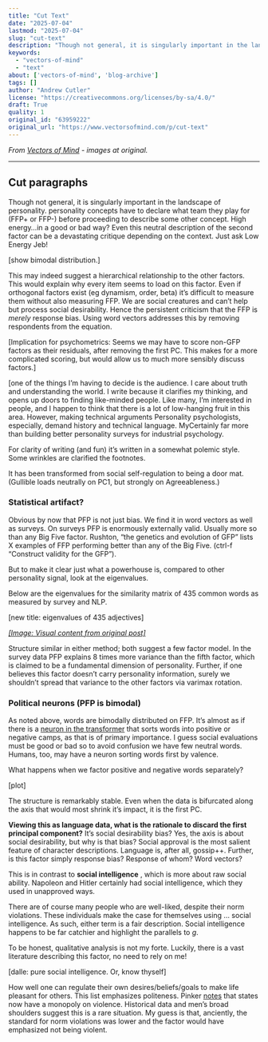 ```yaml
---
title: "Cut Text"
date: "2025-07-04"
lastmod: "2025-07-04"
slug: "cut-text"
description: "Though not general, it is singularly important in the landscape of personality. personality concepts have to declare what team they play for (FFP+ or FFP-) before proceeding to describe some other con..."
keywords:
  - "vectors-of-mind"
  - "text"
about: ['vectors-of-mind', 'blog-archive']
tags: []
author: "Andrew Cutler"
license: "https://creativecommons.org/licenses/by-sa/4.0/"
draft: True
quality: 1
original_id: "63959222"
original_url: "https://www.vectorsofmind.com/p/cut-text"
---
```

*From [Vectors of Mind](https://www.vectorsofmind.com/p/cut-text) - images at original.*

---

## Cut paragraphs


Though not general, it is singularly important in the landscape of personality. personality concepts have to declare what team they play for (FFP+ or FFP-) before proceeding to describe some other concept. High energy…in a good or bad way? Even this neutral description of the second factor can be a devastating critique depending on the context. Just ask Low Energy Jeb! 

[show bimodal distribution.]

This may indeed suggest a hierarchical relationship to the other factors. This would explain why every item seems to load on this factor. Even if orthogonal factors exist (eg dynamism, order, beta) it’s difficult to measure them without also measuring FFP. We are social creatures and can’t help but process social desirability. Hence the persistent criticism that the FFP is _merely_ response bias. Using word vectors addresses this by removing respondents from the equation.

[Implication for psychometrics: Seems we may have to score non-GFP factors as their residuals, after removing the first PC. This makes for a more complicated scoring, but would allow us to much more sensibly discuss factors.]

[one of the things I’m having to decide is the audience. I care about truth and understanding the world. I write because it clarifies my thinking, and opens up doors to finding like-minded people. Like many, I’m interested in people, and I happen to think that there is a lot of low-hanging fruit in this area. However, making technical arguments Personality psychologists, especially, demand history and technical language. MyCertainly far more than building better personality surveys for industrial psychology. 

For clarity of writing (and fun) it’s written in a somewhat polemic style. Some wrinkles are clarified the footnotes.

It has been transformed from social self-regulation to being a door mat. (Gullible loads neutrally on PC1, but strongly on Agreeableness.)

### Statistical artifact?


Obvious by now that PFP is not just bias. We find it in word vectors as well as surveys. On surveys PFP is enormously externally valid. Usually more so than any Big Five factor. Rushton, “the genetics and evolution of GFP” lists X examples of FFP performing better than any of the Big Five. (ctrl-f “Construct validity for the GFP”). 

But to make it clear just what a powerhouse is, compared to other personality signal, look at the eigenvalues.

Below are the eigenvalues for the similarity matrix of 435 common words as measured by survey and NLP.

[new title: eigenvalues of 435 adjectives]

[*[Image: Visual content from original post]*](https://substackcdn.com/image/fetch/$s_!DHXT!,f_auto,q_auto:good,fl_progressive:steep/https%3A%2F%2Fbucketeer-e05bbc84-baa3-437e-9518-adb32be77984.s3.amazonaws.com%2Fpublic%2Fimages%2F9263ce31-ae4e-4023-be21-e80c41db5c66_387x307.png)

Structure similar in either method; both suggest a few factor model. In the survey data PFP explains 8 times more variance than the fifth factor, which is claimed to be a fundamental dimension of personality. Further, if one believes this factor doesn’t carry personality information, surely we shouldn’t spread that variance to the other factors via varimax rotation.

### Political neurons (PFP is bimodal)


As noted above, words are bimodally distributed on FFP. It’s almost as if there is a [neuron in the transformer](https://openai.com/blog/unsupervised-sentiment-neuron/) that sorts words into positive or negative camps, as that is of primary importance. I guess social evaluations must be good or bad so to avoid confusion we have few neutral words. Humans, too, may have a neuron sorting words first by valence.

What happens when we factor positive and negative words separately? 

[plot]

The structure is remarkably stable. Even when the data is bifurcated along the axis that would most shrink it’s impact, it is the first PC. 

**Viewing this as language data, what is the rationale to discard the first principal component?** It’s social desirability bias? Yes, the axis is about social desirability, but why is that bias? Social approval is the most salient feature of character descriptions. Language is, after all, gossip++. Further, is this factor simply response bias? Response of whom? Word vectors?

This is in contrast to **social intelligence** , which is more about raw social ability. Napoleon and Hitler certainly had social intelligence, which they used in unapproved ways.

There are of course many people who are well-liked, despite their norm violations. These individuals make the case for themselves using … social intelligence. As such, either term is a fair description. Social intelligence happens to be far catchier and highlight the parallels to _g_.

To be honest, qualitative analysis is not my forte. Luckily, there is a vast literature describing this factor, no need to rely on me!

[dalle: pure social intelligence. Or, know thyself]

How well one can regulate their own desires/beliefs/goals to make life pleasant for others. This list emphasizes politeness. Pinker [notes](https://en.wikipedia.org/wiki/The_Better_Angels_of_Our_Nature) that states now have a monopoly on violence. Historical data and men’s broad shoulders suggest this is a rare situation. My guess is that, anciently, the standard for norm violations was lower and the factor would have emphasized not being violent.

